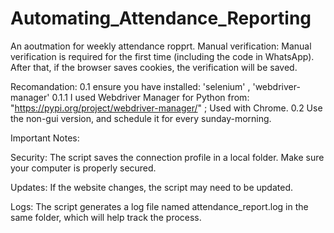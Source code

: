 # Automating_Attendance_Reporting
An aoutmation for weekly attendance ropprt. 
Manual verification: Manual verification is required for the first time (including the code in WhatsApp).
After that, if the browser saves cookies, the verification will be saved.

Recomandation:
0.1 ensure you have installed: 'selenium' , 'webdriver-manager'
  0.1.1 I used Webdriver Manager for Python from: "https://pypi.org/project/webdriver-manager/" ; Used with Chrome. 
0.2 Use the non-gui version, and schedule it for every sunday-morning.  

Important Notes:

Security: The script saves the connection profile in a local folder. Make sure your computer is properly secured.

Updates: If the website changes, the script may need to be updated.

Logs: The script generates a log file named attendance_report.log in the same folder, which will help track the process.
